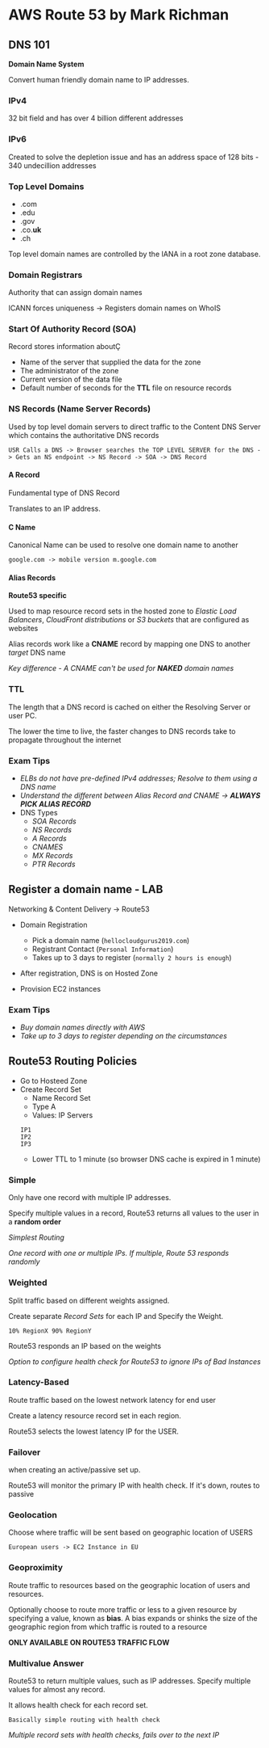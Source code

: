 # AWS Route 53 by Mark Richman

## DNS 101

**Domain Name System**

Convert human friendly domain name to IP addresses.

### IPv4

32 bit field and has over 4 billion different addresses

### IPv6

Created to solve the depletion issue and has an address space of 128 bits - 340 undecillion addresses

### Top Level Domains

* .com
* .edu
* .gov
* .co.**uk**
* .ch 

Top level domain names are controlled by the IANA in a root zone database.

### Domain Registrars

Authority that can assign domain names

ICANN forces uniqueness -> Registers domain names on WhoIS

### Start Of Authority Record (SOA)

Record stores information aboutÇ

* Name of the server that supplied the data for the zone
* The administrator of the zone
* Current version of the data file
* Default number of seconds for the **TTL** file on resource records

### NS Records (Name Server Records)

Used by top level domain servers to direct traffic to the Content DNS Server which contains the authoritative DNS records

`USR Calls a DNS -> Browser searches the TOP LEVEL SERVER for the DNS -> Gets an NS endpoint -> NS Record -> SOA -> DNS Record`

#### A Record

Fundamental type of DNS Record

Translates to an IP address.

#### C Name

Canonical Name can be used to resolve one domain name to another

`google.com -> mobile version m.google.com`

#### Alias Records

**Route53 specific**

Used to map resource record sets in the hosted zone to *Elastic Load Balancers*, *CloudFront distributions* or *S3 buckets* that are configured as websites

Alias records work like a **CNAME** record by mapping one DNS to another *target* DNS name

*Key difference - A CNAME can't be used for **NAKED** domain names*

### TTL

The length that a DNS record is cached on either the Resolving Server or user PC.

The lower the time to live, the faster changes to DNS records take to propagate throughout the internet

### Exam Tips

* *ELBs do not have pre-defined IPv4 addresses; Resolve to them using a DNS name*
* *Understand the different between Alias Record and CNAME -> **ALWAYS PICK ALIAS RECORD***
* DNS Types
  * *SOA Records*
  * *NS Records*
  * *A Records*
  * *CNAMES*
  * *MX Records* 
  * *PTR Records*

## Register a domain name - LAB

Networking & Content Delivery -> Route53

* Domain Registration
  * Pick a domain name (`hellocloudgurus2019.com`)
  * Registrant Contact (`Personal Information`) 
  * Takes up to 3 days to register (`normally 2 hours is enough`)

* After registration, DNS is on Hosted Zone
* Provision EC2 instances

### Exam Tips

* *Buy domain names directly with AWS*
* *Take up to 3 days to register depending on the circumstances*

## Route53 Routing Policies

* Go to Hosteed Zone
* Create Record Set
  * Name Record Set
  * Type A
  * Values: IP Servers
  ```text
  IP1
  IP2
  IP3
  ```
  * Lower TTL to 1 minute (so browser DNS cache is expired in 1 minute)

### Simple

Only have one record with multiple IP addresses.

Specify multiple values in a record, Route53 returns all values to the user in a **random order**

*Simplest Routing*

*One record with one or multiple IPs. If multiple, Route 53 responds randomly*

### Weighted

Split traffic based on different weights assigned.

Create separate *Record Sets* for each IP and Specify the Weight.

`10% RegionX 90% RegionY`

Route53 responds an IP based on the weights

*Option to configure health check for Route53 to ignore IPs of Bad Instances*

### Latency-Based

Route traffic based on the lowest network latency for end user

Create a latency resource record set in each region.

Route53 selects the lowest latency IP for the USER.

### Failover

when creating an active/passive set up.

Route53 will monitor the primary IP with health check. If it's down, routes to passive

### Geolocation

Choose where traffic will be sent based on geographic location of USERS

`European users -> EC2 Instance in EU`

### Geoproximity

Route traffic to resources based on the geographic location of users and resources.

Optionally choose to route more traffic or less to a given resource by specifying a value, known as **bias**. A bias expands or shinks the size of the geographic region from which traffic is routed to a resource

**ONLY AVAILABLE ON ROUTE53 TRAFFIC FLOW**

### Multivalue Answer

Route53 to return multiple values, such as IP addresses. Specify multiple values for almost any record.

It allows health check for each record set.

`Basically simple routing with health check`

*Multiple record sets with health checks, fails over to the next IP*


